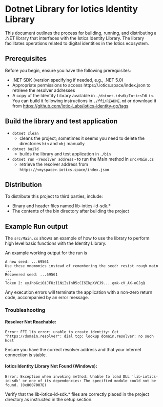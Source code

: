 # Dotnet Library for Iotics Identity Library

This document outlines the process for building, running, and distributing a .NET library that interfaces with the Iotics Identity Library. The library facilitates operations related to digital identities in the Iotics ecosystem.

## Prerequisites
Before you begin, ensure you have the following prerequisites:

* .NET SDK (version specifying if needed, e.g., .NET 5.0)
* Appropriate permissions to access https://<myspace>.iotics.space/index.json to retrieve the resolver addresses
* A copy of the Identity Library available in `./dotnet-idsdk/IoticsIdLib`. You can build it following instructions in `./ffi/README.md` or download it from https://github.com/Iotic-Labs/iotics-identity-go/tags

## Build the library and test application

* `dotnet clean`
    * cleans the project; sometimes it seems you need to delete the directories `bin` and `obj` manually
* `dotnet build`
    * builds the library and test application in `./bin` 
* `dotnet run <resolver address>` to run the Main method in `src/Main.cs`
    * retrieve the resolver address from `https://<myspace>.iotics.space/index.json`

## Distribution
To distribute this project to third parties, include:

* Binary and header files named lib-iotics-id-sdk.*
* The contents of the bin directory after building the project

## Example Run output

The `src/Main.cs` shows an example of how to use the library to perform high level basic functions with the Identity Library.

An example working output for the run is 

    A new seed: ...69561
    Use these mnemonics instead of remembering the seed: resist rough main ...
    Recovered seed: ...69561
    ...
    Token 2: eyJhbGciOiJFUzI1NiIsInR5cCI6IkpXVCJ9....gmk-cV_AX-oGJgQ

Any execution errors will terminate the application with a non-zero return code, accompanied by an error message.

### Troubleshooting 

#### Resolver Not Reachable:

    Error: FFI lib error: unable to create identity: Get "https://domain.resolver": dial tcp: lookup domain.resolver: no such host

Ensure you have the correct resolver address and that your internet connection is stable.

#### Iotics Identity Library Not Found (Windows):

    Error: Exception when invoking method: Unable to load DLL 'lib-iotics-id-sdk' or one of its dependencies: The specified module could not be found. (0x8007007E)

Verify that the lib-iotics-id-sdk.* files are correctly placed in the project directory as instructed in the setup section.
